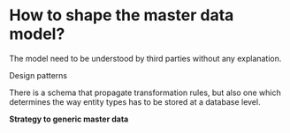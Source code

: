 # How to shape the master data model?

The model need to be understood by third parties without any explanation.


Design patterns

There is a schema that propagate transformation rules, but also one which determines the way entity types has to be stored at a database level.


**Strategy to generic master data**
